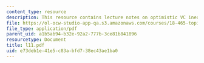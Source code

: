 ```yaml
---
content_type: resource
description: This resource contains lecture notes on optimistic VC inequality.
file: https://ol-ocw-studio-app-qa.s3.amazonaws.com/courses/18-465-topics-in-statistics-statistical-learning-theory-spring-2007/e73deb1e41e5c83abfd738ec43ae1ba0_l11.pdf
file_type: application/pdf
parent_uid: a1b5ab94-b32e-92a2-777b-3ce81b841896
resourcetype: Document
title: l11.pdf
uid: e73deb1e-41e5-c83a-bfd7-38ec43ae1ba0
---
```

